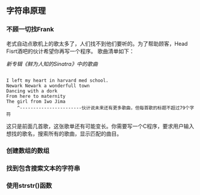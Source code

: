 ## 字符串原理


### 不顾一切找Frank

老式自动点歌机上的歌太多了，人们找不到他们要听的。为了帮助顾客，Head Fisrt酒吧的伙计希望你再写一个程序。
歌曲清单如下：

*新专辑《鲜为人知的Sinatra》中的歌曲*
```

I left my heart in harvard med school.
Newark Newark a wonderfull town
Dancing with a dork
From here to maternity
The girl from Iwo Jima
    ^-----------------------伙计说未来还有更多歌曲，但每首歌的标题不超过79个字符
```
这只是前面几首歌，这张歌单还有可能变长。你需要写一个C程序，要求用户输入想找的歌名，搜索所有的歌曲，显示匹配的曲目。
    

### 创建数组的数组

### 找到包含搜索文本的字符串

### 使用strstr()函数
